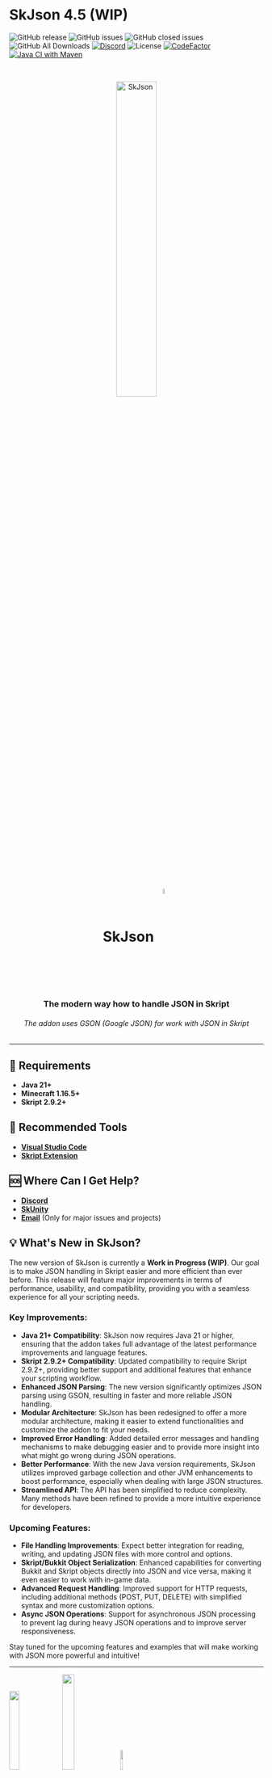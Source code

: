 # SkJson 4.5 (WIP)

![GitHub release](https://img.shields.io/github/release/SkJsonTeam/skJson?style=for-the-badge)
![GitHub issues](https://img.shields.io/github/issues-raw/SkJsonTeam/skJson?style=for-the-badge)
![GitHub closed issues](https://img.shields.io/github/issues-closed-raw/SkJsonTeam/skJson.svg?style=for-the-badge)
![GitHub All Downloads](https://img.shields.io/github/downloads/SkJsonTeam/skJson/total?style=for-the-badge)
[![Discord](https://img.shields.io/discord/425192525091831808.svg?style=for-the-badge)](https://discord.gg/dsZq5Cs9fd)
![License](https://img.shields.io/github/license/SkJsonTeam/skJson?style=for-the-badge)
[![CodeFactor](https://www.codefactor.io/repository/github/cooffeerequired/skjson/badge)](https://www.codefactor.io/repository/github/cooffeerequired/skjson)
[![Java CI with Maven](https://github.com/SkJsonTeam/skJson/actions/workflows/maven.yml/badge.svg?branch=main)](https://github.com/SkJsonTeam/skJson/actions/workflows/maven.yml)

<br />

[//]: # (<- Header ->)
<p align="center" style="align: center; text-align: center">
<img align="center" alt="SkJson" width="40%" src="https://i.ibb.co/DrTZJGP/banner-with-info.png">
</p>
<h1 align="center">SkJson <img align="center" style="border-radius: 20px;" alt="SkJson" width="5%" src="https://i.ibb.co/zV3Pxht/New-Project-4.png"></h1>

<h3 align="center">The modern way how to handle JSON in Skript</h3>
<h6 align="center">The addon uses GSON (Google JSON) for work with JSON in Skript</h6>
<hr>

## 📑 Requirements

* **Java 21+**
* **Minecraft 1.16.5+**
* **Skript 2.9.2+**

## 🔑 Recommended Tools

* **[Visual Studio Code](https://code.visualstudio.com/download)**
* **[Skript Extension](https://marketplace.visualstudio.com/items?itemName=JohnHeikens.skript)**

## 🆘 Where Can I Get Help?

* **[Discord](https://discord.gg/dsZq5Cs9fd)**
* **[SkUnity](https://skunity.com/)**
* **[Email](mailto:nextikczcz@gmail.com)** (Only for major issues and projects)

## 💡 What's New in SkJson?

The new version of SkJson is currently a **Work in Progress (WIP)**. Our goal is to make JSON handling in Skript easier and more efficient than ever before. This release will feature major improvements in terms of performance, usability, and compatibility, providing you with a seamless experience for all your scripting needs.

### Key Improvements:

- **Java 21+ Compatibility**: SkJson now requires Java 21 or higher, ensuring that the addon takes full advantage of the latest performance improvements and language features.
- **Skript 2.9.2+ Compatibility**: Updated compatibility to require Skript 2.9.2+, providing better support and additional features that enhance your scripting workflow.
- **Enhanced JSON Parsing**: The new version significantly optimizes JSON parsing using GSON, resulting in faster and more reliable JSON handling.
- **Modular Architecture**: SkJson has been redesigned to offer a more modular architecture, making it easier to extend functionalities and customize the addon to fit your needs.
- **Improved Error Handling**: Added detailed error messages and handling mechanisms to make debugging easier and to provide more insight into what might go wrong during JSON operations.
- **Better Performance**: With the new Java version requirements, SkJson utilizes improved garbage collection and other JVM enhancements to boost performance, especially when dealing with large JSON structures.
- **Streamlined API**: The API has been simplified to reduce complexity. Many methods have been refined to provide a more intuitive experience for developers.

### Upcoming Features:

- **File Handling Improvements**: Expect better integration for reading, writing, and updating JSON files with more control and options.
- **Skript/Bukkit Object Serialization**: Enhanced capabilities for converting Bukkit and Skript objects directly into JSON and vice versa, making it even easier to work with in-game data.
- **Advanced Request Handling**: Improved support for HTTP requests, including additional methods (POST, PUT, DELETE) with simplified syntax and more customization options.
- **Async JSON Operations**: Support for asynchronous JSON processing to prevent lag during heavy JSON operations and to improve server responsiveness.

Stay tuned for the upcoming features and examples that will make working with JSON more powerful and intuitive!

<hr>

[<img style="width: 20%" src="https://skripthub.net/static/addon/ViewTheDocsButton.png">](https://skripthub.net/docs/?addon=skJson)
[<img style="width: 22%" src="https://skunity.com/branding/buttons/get_on_docs_4.png">](https://docs.skunity.com/syntax/search/addon:skjson)
[<img style="width: 10%" src="https://static.spigotmc.org/img/spigot.png">](https://www.spigotmc.org/resources/skjson.106019/)
